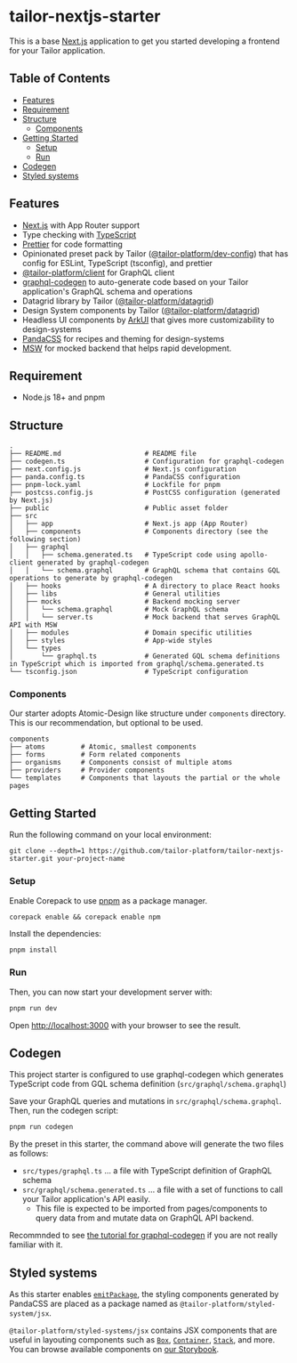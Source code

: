 # tailor-nextjs-starter <!-- omit in toc -->

This is a base [Next.js](https://nextjs.org/) application to get you started developing a frontend for your Tailor application.

## Table of Contents <!-- omit in toc -->

- [Features](#features)
- [Requirement](#requirement)
- [Structure](#structure)
  - [Components](#components)
- [Getting Started](#getting-started)
  - [Setup](#setup)
  - [Run](#run)
- [Codegen](#codegen)
- [Styled systems](#styled-systems)


## Features

- [Next.js](https://nextjs.org/) with App Router support
- Type checking with [TypeScript](https://www.typescriptlang.org/)
- [Prettier](https://prettier.io/) for code formatting
- Opinionated preset pack by Tailor ([@tailor-platform/dev-config](https://www.npmjs.com/package/@tailor-platform/dev-config)) that has config for ESLint, TypeScript (tsconfig), and prettier
- [@tailor-platform/client](https://www.npmjs.com/package/@tailor-platform/client) for GraphQL client
- [graphql-codegen](https://the-guild.dev/graphql/codegen) to auto-generate code based on your Tailor application's GraphQL schema and operations
- Datagrid library by Tailor ([@tailor-platform/datagrid](https://www.npmjs.com/package/@tailor-platform/datagrid))
- Design System components by Tailor ([@tailor-platform/datagrid](https://www.npmjs.com/package/@tailor-platform/design-systems))
- Headless UI components by [ArkUI](https://ark-ui.com/) that gives more customizability to design-systems
- [PandaCSS](https://panda-css.com/) for recipes and theming for design-systems
- [MSW](https://mswjs.io/) for mocked backend that helps rapid development.

## Requirement

* Node.js 18+ and pnpm

## Structure

```
.
├── README.md                     # README file
├── codegen.ts                    # Configuration for graphql-codegen
├── next.config.js                # Next.js configuration
├── panda.config.ts               # PandaCSS configuration
├── pnpm-lock.yaml                # Lockfile for pnpm
├── postcss.config.js             # PostCSS configuration (generated by Next.js)
├── public                        # Public asset folder
├── src
│   ├── app                       # Next.js app (App Router)
│   ├── components                # Components directory (see the following section)
│   ├── graphql
│   │   ├── schema.generated.ts   # TypeScript code using apollo-client generated by graphql-codegen
│   │   └── schema.graphql        # GraphQL schema that contains GQL operations to generate by graphql-codegen
│   ├── hooks                     # A directory to place React hooks
│   ├── libs                      # General utilities
│   ├── mocks                     # Backend mocking server
│   │   └── schema.graphql        # Mock GraphQL schema
│   │   └── server.ts             # Mock backend that serves GraphQL API with MSW
│   ├── modules                   # Domain specific utilities
│   ├── styles                    # App-wide styles
│   └── types
│       └── graphql.ts            # Generated GQL schema definitions in TypeScript which is imported from graphql/schema.generated.ts
└── tsconfig.json                 # TypeScript configuration
```

### Components

Our starter adopts Atomic-Design like structure under `components` directory. This is our recommendation, but optional to be used.

```
components
├── atoms         # Atomic, smallest components
├── forms         # Form related components
├── organisms     # Components consist of multiple atoms
├── providers     # Provider components
└── templates     # Components that layouts the partial or the whole pages
```

## Getting Started

Run the following command on your local environment:

```
git clone --depth=1 https://github.com/tailor-platform/tailor-nextjs-starter.git your-project-name
```

### Setup

Enable Corepack to use [pnpm](https://pnpm.io/) as a package manager.

```
corepack enable && corepack enable npm
```

Install the dependencies:

```bash
pnpm install
```

### Run

Then, you can now start your development server with:

```bash
pnpm run dev
```

Open [http://localhost:3000](http://localhost:3000) with your browser to see the result.

## Codegen

This project starter is configured to use graphql-codegen which generates TypeScript code from GQL schema definition (`src/graphql/schema.graphql`)

Save your GraphQL queries and mutations in `src/graphql/schema.graphql`. Then, run the codegen script:

```bash
pnpm run codegen
```

By the preset in this starter, the command above will generate the two files as follows:

* `src/types/graphql.ts` ... a file with TypeScript definition of GraphQL schema
* `src/graphql/schema.generated.ts` ... a file with a set of functions to call your Tailor application's API easily. 
  * This file is expected to be imported from pages/components to query data from and mutate data on GraphQL API backend.

Recommnded to see [the tutorial for graphql-codegen](https://www.apollographql.com/tutorials/lift-off-part1/09-codegen) if you are not really familiar with it.

## Styled systems

As this starter enables [`emitPackage`](https://panda-css.com/docs/references/config#emitpackage), the styling components generated by PandaCSS are placed as a package named as `@tailor-platform/styled-system/jsx`.

`@tailor-platform/styled-systems/jsx` contains JSX components that are useful in layouting components such as [`Box`](https://storybook.tailor.tech/?path=/docs/layout-box--docs), [`Container`](https://storybook.tailor.tech/?path=/docs/layout-container--docs), [`Stack`](https://storybook.tailor.tech/?path=/docs/layout-stack--docs), and more. You can browse available components on [our Storybook](https://storybook.tailor.tech/).
